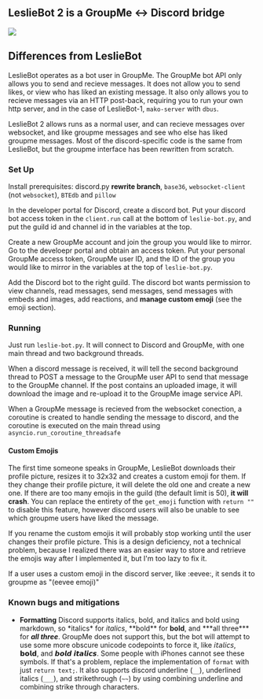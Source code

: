 ## LeslieBot 2 is a GroupMe ↔ Discord bridge

![](ss.png)

## Differences from LeslieBot

LeslieBot operates as a bot user in GroupMe. The GroupMe bot API only allows you to send and recieve messages. It does not allow you to send likes, or view who has liked an existing message. It also only allows you to recieve messages via an HTTP post-back, requiring you to run your own http server, and in the case of LeslieBot-1, `mako-server` with `dbus`. 

LeslieBot 2 allows runs as a normal user, and can recieve messages over websocket, and like groupme messages and see who else has liked groupme messages. Most of the discord-specific code is the same from LeslieBot, but the groupme interface has been rewritten from scratch.

### Set Up

Install prerequisites: discord.py **rewrite branch**, `base36`, `websocket-client` (not `websocket`), `BTEdb` and `pillow`

In the developer portal for Discord, create a discord bot. Put your discord bot access token in the `client.run` call at the bottom of `leslie-bot.py`, and put the guild id and channel id in the variables at the top.

Create a new GroupMe account and join the group you would like to mirror. Go to the develoepr portal and obtain an access token. Put your personal GroupMe access token, GroupMe user ID, and the ID of the group you would like to mirror in the variables at the top of `leslie-bot.py`.

Add the Discord bot to the right guild. The discord bot wants permission to view channels, read messages, send messages, send messages with embeds and images, add reactions, and **manage custom emoji** (see the emoji section).

### Running

Just run `leslie-bot.py`. It will connect to Discord and GroupMe, with one main thread and two background threads.

When a discord message is received, it will tell the second background thread to POST a message to the GroupMe user API to send that message to the GroupMe channel. If the post contains an uploaded image, it will download the image and re-upload it to the GroupMe image service API.

When a GroupMe message is recieved from the websocket conection, a coroutine is created to handle sending the message to discord, and the coroutine is executed on the main thread using `asyncio.run_coroutine_threadsafe`

#### Custom Emojis

The first time someone speaks in GroupMe, LeslieBot downloads their profile picture, resizes it to 32x32 and creates a custom emoji for them. If they change their profile picture, it will delete the old one and create a new one. If there are too many emojis in the guild (the default limit is 50), **it will crash**. You can replace the entirety of the `get_emoji` function with `return ""` to disable this feature, however discord users will also be unable to see which groupme users have liked the message.

If you rename the custom emojis it will probably stop working until the user changes their profile picture. This is a design deficiency, not a technical problem, because I realized there was an easier way to store and retrieve the emojis way after I implemented it, but I'm too lazy to fix it.

If a user uses a custom emoji in the discord server, like :eevee:, it sends it to groupme as "(eevee emoji)"

### Known bugs and mitigations

- **Formatting** Discord supports italics, bold, and italics and bold using markdown, so \*italics\* for *italics*, \*\*bold\*\* for **bold**, and \*\*\*all three\*\*\* for ***all three***. GroupMe does not support this, but the bot will attempt to use some more obscure unicode codepoints to force it, like 𝘪𝘵𝘢𝘭𝘪𝘤𝘴, 𝗯𝗼𝗹𝗱, and 𝙗𝙤𝙡𝙙 𝙞𝙩𝙖𝙡𝙞𝙘𝙨. Some people with iPhones cannot see these symbols. If that's a problem, replace the implementation of `format` with just `return text;`. It also supports discord underline (`__`), underlined italics (`___`), and strikethrough (`~~`) by using combining underline and combining strike through characters.

